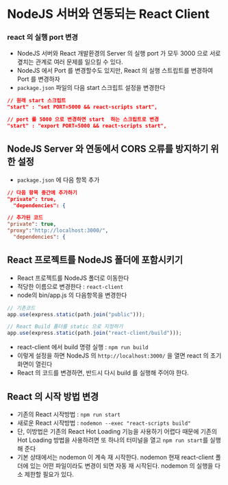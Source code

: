 # NodeJS 서버와 연동되는 React Client

### react 의 실행 port 변경

- NodeJS 서버와 React 개발환경의 Server 의 실행 port 가 모두 3000 으로 서로 곂치는 관계로 여러 문제를 일으킬 수 있다.
- NodeJS 에서 Port 를 변경할수도 있지만, React 의 실행 스트립트를 변경하여 Port 를 변경하자
- `package.json` 파일의 다음 start 스크립트 설정을 변경한다

```json
// 원래 start 스크립트
"start" : "set PORT=5000 && react-scripts start",

// port 를 5000 으로 변경하면 start  하는 스크립트로 변경
"start" : "export PORT=5000 && react-scripts start",
```

## NodeJS Server 와 연동에서 CORS 오류를 방지하기 위한 설정

- `package.json` 에 다음 항목 추가

```json
// 다음 항목 중간에 추가하기
"private": true,
  "dependencies": {

// 추가된 코드
"private": true,
"proxy":"http://localhost:3000/",
  "dependencies": {
```

## React 프로젝트를 NodeJS 폴더에 포함시키기

- React 프로젝트를 NodeJS 폴더로 이동한다
- 적당한 이름으로 변경한다 : `react-client`
- node의 bin/app.js 의 다음항목을 변경한다

```js
// 기존코드
app.use(express.static(path.join("public")));

// React Build 폴더를 static 으로 지정하기
app.use(express.static(path.join("react-client/build")));
```

- react-client 에서 build 명령 실행 : `npm run build`
- 이렇게 설정을 하면 NodeJS 의 `http://localhost:3000/` 을 열면 react 의 초기 화면이 열린다
- React 의 코드를 변경하면, 반드시 다시 build 를 실행해 주어야 한다.

## React 의 시작 방법 변경

- 기존의 React 시작방법 : `npm run start`
- 새로운 React 시작방법 : `nodemon --exec "react-scripts build"`
- 단, 이방법은 기존의 React Hot Loading 기능을 사용하기 어렵다
  때문에 기존의 Hot Loading 방법을 사용하려면 또 하나의 터미널을 열고 `npm run start`를 실행해 준다
- 기본 상태에서는 nodemon 이 계속 재 시작한다. nodemon 현재 react-client 폴더에 있는 어떤 파일이라도 변경이 되면 자동 재 시작된다. nodemon 의 실행을 다소 제한할 필요가 있다.
